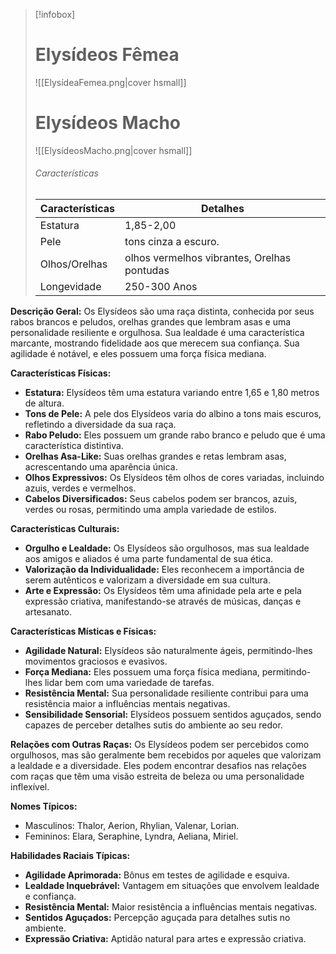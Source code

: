 > [!infobox]
> # Elysídeos Fêmea
> ![[ElysídeaFemea.png|cover hsmall]]
> # Elysídeos Macho
> ![[ElysídeosMacho.png|cover hsmall]]
> ###### Características 
> | Características| Detalhes |
> | ---- | ---- |
> | Estatura| 1,85-2,00|
> | Pele | tons cinza a escuro. |
> |Olhos/Orelhas | olhos vermelhos vibrantes, Orelhas pontudas |
> | Longevidade | 250-300 Anos |


**Descrição Geral:** Os Elysídeos são uma raça distinta, conhecida por seus rabos brancos e peludos, orelhas grandes que lembram asas e uma personalidade resiliente e orgulhosa. Sua lealdade é uma característica marcante, mostrando fidelidade aos que merecem sua confiança. Sua agilidade é notável, e eles possuem uma força física mediana.

**Características Físicas:**

- **Estatura:** Elysídeos têm uma estatura variando entre 1,65 e 1,80 metros de altura.
- **Tons de Pele:** A pele dos Elysídeos varia do albino a tons mais escuros, refletindo a diversidade da sua raça.
- **Rabo Peludo:** Eles possuem um grande rabo branco e peludo que é uma característica distintiva.
- **Orelhas Asa-Like:** Suas orelhas grandes e retas lembram asas, acrescentando uma aparência única.
- **Olhos Expressivos:** Os Elysídeos têm olhos de cores variadas, incluindo azuis, verdes e vermelhos.
- **Cabelos Diversificados:** Seus cabelos podem ser brancos, azuis, verdes ou rosas, permitindo uma ampla variedade de estilos.

**Características Culturais:**

- **Orgulho e Lealdade:** Os Elysídeos são orgulhosos, mas sua lealdade aos amigos e aliados é uma parte fundamental de sua ética.
- **Valorização da Individualidade:** Eles reconhecem a importância de serem autênticos e valorizam a diversidade em sua cultura.
- **Arte e Expressão:** Os Elysídeos têm uma afinidade pela arte e pela expressão criativa, manifestando-se através de músicas, danças e artesanato.

**Características Místicas e Físicas:**

- **Agilidade Natural:** Elysídeos são naturalmente ágeis, permitindo-lhes movimentos graciosos e evasivos.
- **Força Mediana:** Eles possuem uma força física mediana, permitindo-lhes lidar bem com uma variedade de tarefas.
- **Resistência Mental:** Sua personalidade resiliente contribui para uma resistência maior a influências mentais negativas.
- **Sensibilidade Sensorial:** Elysídeos possuem sentidos aguçados, sendo capazes de perceber detalhes sutis do ambiente ao seu redor.

**Relações com Outras Raças:** Os Elysídeos podem ser percebidos como orgulhosos, mas são geralmente bem recebidos por aqueles que valorizam a lealdade e a diversidade. Eles podem encontrar desafios nas relações com raças que têm uma visão estreita de beleza ou uma personalidade inflexível.

**Nomes Típicos:**

- Masculinos: Thalor, Aerion, Rhylian, Valenar, Lorian.
- Femininos: Elara, Seraphine, Lyndra, Aeliana, Miriel.

**Habilidades Raciais Típicas:**

- **Agilidade Aprimorada:** Bônus em testes de agilidade e esquiva.
- **Lealdade Inquebrável:** Vantagem em situações que envolvem lealdade e confiança.
- **Resistência Mental:** Maior resistência a influências mentais negativas.
- **Sentidos Aguçados:** Percepção aguçada para detalhes sutis no ambiente.
- **Expressão Criativa:** Aptidão natural para artes e expressão criativa.